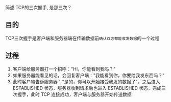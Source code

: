 简述 TCP的三次握手, 是那三次？

## 目的
TCP三次握手是客户端和服务器端在传输数据前`确认双方都能收发数据`的一个过程

## 过程
1. 客户端给服务器打一个招呼："HI，你能看到我吗？"
2. 如果服务器能看见的话，会回复客户端："我能看到你，你要给我发东西吗？"
3. 此时客户端告诉服务器："是的，你可以开始接受我发的数据了"，之后进入ESTABLISHED 状态，服务器收到请求后也进入 ESTABLISHED 状态，完成三次握手，此时 TCP 连接成功，客户端与服务器开始传送数据